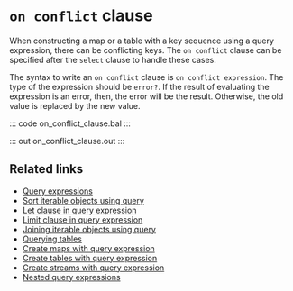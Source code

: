 # `on conflict` clause

When constructing a map or a table with a key sequence using a query expression, there can be conflicting keys. The `on conflict` clause can be specified after the `select` clause to handle these cases.

The syntax to write an `on conflict` clause is `on conflict expression`. The type of the expression should be `error?`. If the result of evaluating the expression is an error, then, the error will be the result. Otherwise, the old value is replaced by the new value.

::: code on_conflict_clause.bal :::

::: out on_conflict_clause.out :::

## Related links
- [Query expressions](/learn/by-example/query-expressions)
- [Sort iterable objects using query](/learn/by-example/sort-iterable-objects)
- [Let clause in query expression](/learn/by-example/let-clause)
- [Limit clause in query expression](/learn/by-example/limit-clause)
- [Joining iterable objects using query](/learn/by-example/joining-iterable-objects)
- [Querying tables](/learn/by-example/querying-tables)
- [Create maps with query expression](/learn/by-example/create-maps-with-query)
- [Create tables with query expression](/learn/by-example/create-tables-with-query)
- [Create streams with query expression](/learn/by-example/create-streams-with-query)
- [Nested query expressions](/learn/by-example/nested-query-expressions)
